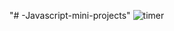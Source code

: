 "# -Javascript-mini-projects" 
![timer](https://user-images.githubusercontent.com/42496879/124504832-d96d4b80-dde5-11eb-9c26-83f8500a3cc3.png)
